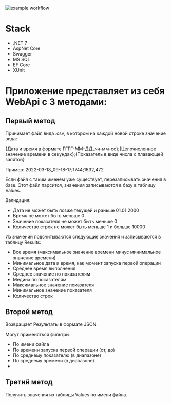 ![example workflow](https://github.com/Mihinator3000/Infotecs/actions/workflows/test-dotnet.yml/badge.svg)

# Stack
- .NET 7
- AspNet Core
- Swagger
- MS SQL
- EF Core
- XUnit

# Приложение представляет из себя WebApi с 3 методами:

## Первый метод 
Принимает файл вида .csv, в котором на каждой новой строке значение вида:

{Дата и время в формате ГГГГ-ММ-ДД_чч-мм-сс};{Целочисленное значение времени в секундах};{Показатель в виде числа с плавающей запятой}

Пример: 2022-03-18_09-18-17;1744;1632,472

Если файл с таким именем уже существует, перезаписывать значения в базе.
Этот файл парсится, значения записываются в базу в таблицу Values. 

Валидация:
- Дата не может быть позже текущей и раньше 01.01.2000
- Время не может быть меньше 0
- Значение показателя не может быть меньше 0
- Количество строк не может быть меньше 1 и больше 10000

Из значений подсчитываются следующие значения и записываются в таблицу Results:
- Все время (максимальное значение времени минус минимальное значение времени)
- Минимальное дата и время, как момент запуска первой операции
- Среднее время выполнения
- Среднее значение по показателям
- Медина по показателям
- Максимальное значение показателя
- Минимальное значение показателя
- Количество строк

## Второй метод 
Возвращает Результаты в формате JSON. 

Могут применяться фильтры:
- По имени файла
- По времени запуска первой операции (от, до)
- По среднему показателю (в диапазоне)
- По среднему времени (в диапазоне)
- 
## Третий метод
Получить значения из таблицы Values по имени файла.
